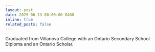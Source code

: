 ```yaml
---
layout: post
date: 2025-06-13 00:00:00-0400
inline: true
related_posts: false
---
```


Graduated from Villanova College with an Ontario Secondary School Diploma and an Ontario Scholar.